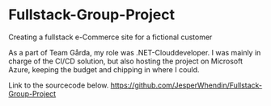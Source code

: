 # Fullstack-Group-Project
Creating a fullstack e-Commerce site for a fictional customer  

As a part of Team Gårda, my role was .NET-Clouddeveloper. I was mainly in charge of the CI/CD solution, but also hosting the project on Microsoft Azure, keeping the budget and chipping in where I could.

Link to the sourcecode below.
https://github.com/JesperWhendin/Fullstack-Group-Project

